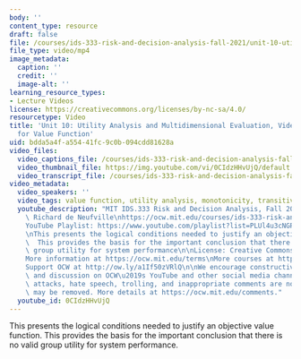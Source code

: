 ```yaml
---
body: ''
content_type: resource
draft: false
file: /courses/ids-333-risk-and-decision-analysis-fall-2021/unit-10-utility-video-3_360p_16_9.mp4
file_type: video/mp4
image_metadata:
  caption: ''
  credit: ''
  image-alt: ''
learning_resource_types:
- Lecture Videos
license: https://creativecommons.org/licenses/by-nc-sa/4.0/
resourcetype: Video
title: 'Unit 10: Utility Analysis and Multidimensional Evaluation, Video 3: Conditions
  for Value Function'
uid: bdda5a4f-a554-41fc-9c0b-094cdd81628a
video_files:
  video_captions_file: /courses/ids-333-risk-and-decision-analysis-fall-2021/1nJNBc5Ag7CcwEruJxPOMGfEF5l7F39FE_transcript.webvtt
  video_thumbnail_file: https://img.youtube.com/vi/0CIdzHHvUjQ/default.jpg
  video_transcript_file: /courses/ids-333-risk-and-decision-analysis-fall-2021/1nJNBc5Ag7CcwEruJxPOMGfEF5l7F39FE_transcript.pdf
video_metadata:
  video_speakers: ''
  video_tags: value function, utility analysis, monotonicity, transitivity, axiom
  youtube_description: "MIT IDS.333 Risk and Decision Analysis, Fall 2021\nInstructor:\
    \ Richard de Neufville\nhttps://ocw.mit.edu/courses/ids-333-risk-and-decision-analysis-fall-2021/\n\
    YouTube Playlist: https://www.youtube.com/playlist?list=PLUl4u3cNGP62jwhTqp8_1kwrkDkxZhpQC\n\
    \nThis presents the logical conditions needed to justify an objective value function.\
    \  This provides the basis for the important conclusion that there is no valid\
    \ group utility for system performance\n\nLicense: Creative Commons BY-NC-SA\n\
    More information at https://ocw.mit.edu/terms\nMore courses at https://ocw.mit.edu\n\
    Support OCW at http://ow.ly/a1If50zVRlQ\n\nWe encourage constructive comments\
    \ and discussion on OCW\u2019s YouTube and other social media channels. Personal\
    \ attacks, hate speech, trolling, and inappropriate comments are not allowed and\
    \ may be removed. More details at https://ocw.mit.edu/comments."
  youtube_id: 0CIdzHHvUjQ
---
```

This presents the logical conditions needed to justify an objective value function. This provides the basis for the important conclusion that there is no valid group utility for system performance.